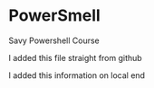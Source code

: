 # PowerSmell
Savy Powershell Course

I added this file straight from github

I added this information on local end




